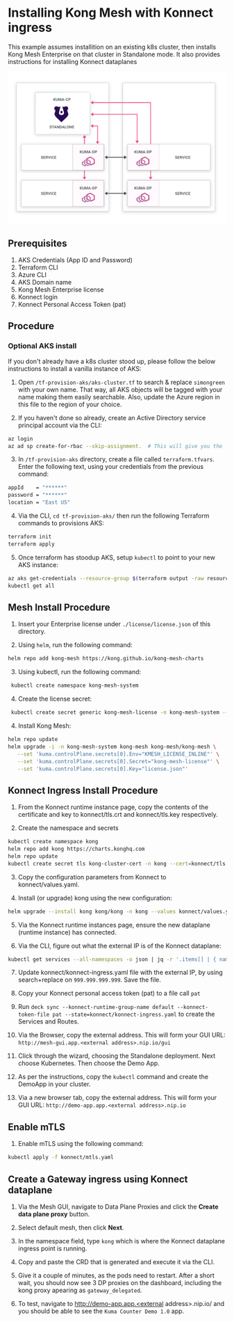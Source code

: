 Installing Kong Mesh with Konnect ingress
===========================================================

This example assumes installition on an existing k8s cluster, then installs Kong Mesh Enterprise on that cluster in Standalone mode.  It also provides instructions for installing Konnect dataplanes

![](img/flat-diagram.png "Standalone Deployment")

## Prerequisites
1. AKS Credentials (App ID and Password)
2. Terraform CLI
3. Azure CLI
4. AKS Domain name
5. Kong Mesh Enterprise license
6. Konnect login
7. Konnect Personal Access Token (pat)

## Procedure

### Optional AKS install

If you don't already have a k8s cluster stood up, please follow the below instructions to install a vanilla instance of AKS:

1. Open `/tf-provision-aks/aks-cluster.tf` to search & replace `simongreen` with your own name.  That way, all AKS objects will be tagged with your name making them easily searchable. Also, update the Azure region in this file to the region of your choice.

2. If you haven't done so already, create an Active Directory service principal account via the CLI:

 ```bash
 az login
 az ad sp create-for-rbac --skip-assignment.  # This will give you the `appId` and `password` that Terraform requires to provision AKS.
 ```

3.  In `/tf-provision-aks` directory, create a file called `terraform.tfvars`.  Enter the following text, using your credentials from the previous command:

```bash
appId    = "******"
password = "******"
location = "East US"
```

4. Via the CLI, `cd tf-provision-aks/` then run the following Terraform commands to provisions AKS:

```bash
terraform init
terraform apply
```

5. Once terraform has stoodup AKS, setup `kubectl` to point to your new AKS instance:

```bash
az aks get-credentials --resource-group $(terraform output -raw resource_group_name) --name $(terraform output -raw kubernetes_cluster_name)
kubectl get all
```

## Mesh Install Procedure

1. Insert your Enterprise license under `./license/license.json` of this directory.

2. Using `helm`, run the following command:

```bash
helm repo add kong-mesh https://kong.github.io/kong-mesh-charts
```

3. Using kubectl, run the following command:

```bash
 kubectl create namespace kong-mesh-system
```

4. Create the license secret:

```bash
 kubectl create secret generic kong-mesh-license -n kong-mesh-system --from-file=license/license.json
```

4. Install Kong Mesh:

```bash
helm repo update
helm upgrade -i -n kong-mesh-system kong-mesh kong-mesh/kong-mesh \
   --set 'kuma.controlPlane.secrets[0].Env="KMESH_LICENSE_INLINE"' \
   --set 'kuma.controlPlane.secrets[0].Secret="kong-mesh-license"' \
   --set 'kuma.controlPlane.secrets[0].Key="license.json"'
   ```

## Konnect Ingress Install Procedure

1. From the Konnect runtime instance page, copy the contents of the certificate and key to konnect/tls.crt and konnect/tls.key respectively.

2.  Create the namespace and secrets

```bash
kubectl create namespace kong
helm repo add kong https://charts.konghq.com
helm repo update
kubectl create secret tls kong-cluster-cert -n kong --cert=konnect/tls.crt --key=konnect/tls.key
```

3. Copy the configuration parameters from Konnect to konnect/values.yaml.

4.  Install (or upgrade) kong using the new configuration:

```bash
helm upgrade --install kong kong/kong -n kong --values konnect/values.yaml
```

5. Via the Konnect runtime instances page, ensure the new dataplane (runtime instance) has connected.

6. Via the CLI, figure out what the external IP is of the Konnect dataplane:

```bash
kubectl get services --all-namespaces -o json | jq -r '.items[] | { name: .metadata.name, ns: .metadata.namespace, ip: .status.loadBalancer?|.ingress[]?|.ip  }'
```

7. Update konnect/konnect-ingress.yaml file with the external IP, by using search+replace on `999.999.999.999`.  Save the file.

8. Copy your Konnect personal access token (pat) to a file call `pat`

9.  Run `deck sync --konnect-runtime-group-name default --konnect-token-file pat --state=konnect/konnect-ingress.yaml` to create the Services and Routes.


10.  Via the Browser, copy the external address.  This will form your GUI URL: `http://mesh-gui.app.<external address>.nip.io/gui`

11.  Click through the wizard, choosing the Standalone deployment.  Next choose Kubernetes.  Then choose the Demo App.

12.  As per the instructions, copy the `kubectl` command and create the DemoApp in your cluster.

13. Via a new browser tab, copy the external address.  This will form your GUI URL: `http://demo-app.app.<external address>.nip.io`

## Enable mTLS

1. Enable mTLS using the following command:

```bash
kubectl apply -f konnect/mtls.yaml
```

## Create a Gateway ingress using Konnect dataplane

1. Via the Mesh GUI, navigate to Data Plane Proxies and click the **Create data plane proxy** button.

2. Select default mesh, then click **Next**.

3. In the namespace field, type `kong` which is where the Konnect dataplane ingress point is running.

4. Copy and paste the CRD that is generated and execute it via the CLI.

5. Give it a couple of minutes, as the pods need to restart.  After a short wait, you should now see 3 DP proxies on the dashboard, including the kong proxy apearing as `gateway_delegated`.

6. To test, navigate to http://demo-app.app.<external address>.nip.io/ and you should be able to see the `Kuma Counter Demo 1.0` app.
